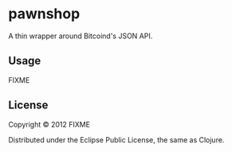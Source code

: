 # pawnshop

A thin wrapper around Bitcoind's JSON API.

## Usage

FIXME

## License

Copyright © 2012 FIXME

Distributed under the Eclipse Public License, the same as Clojure.
